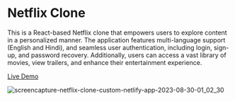 # Netflix Clone

This is a React-based Netflix clone that empowers users to explore content in a personalized manner. The application features multi-language support (English and Hindi), and seamless user authentication, including login, sign-up, and password recovery. Additionally, users can access a vast library of movies, view trailers, and enhance their entertainment experience.

[Live Demo](https://netflix-clone-custom.netlify.app/)


![screencapture-netflix-clone-custom-netlify-app-2023-08-30-01_02_30](https://github.com/therahul1996/netflix-clone-custom-with-firebase/assets/68235062/f0dbd7e8-61da-4417-9bd3-c04a0d56b1de)
